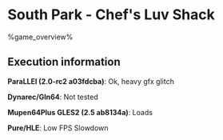 # South Park - Chef's Luv Shack 

%game_overview%

## Execution information

**ParaLLEl (2.0-rc2 a03fdcba)**: Ok, heavy gfx glitch

**Dynarec/Gln64**: Not tested

**Mupen64Plus GLES2 (2.5 ab8134a)**: Loads

**Pure/HLE**: Low FPS Slowdown